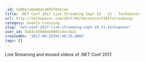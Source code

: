 ```yaml
---
_id: 5a88e1abbd6dca0d5f0d1cae
title: .NET Conf 2017 Live Streaming Sept 19 - 21 - TechXposer
url: http://techxposer.com/2017/09/20/netconf2017streaming/
category: events-training
slug: 'net-conf-2017-live-streaming-sept-19-21-techxposer'
user_id: 5a83ce59d6eb0005c4ecda2c
createdOn: '2017-09-25T03:40:55.000Z'
tags: []
---
```


Live Streaming and missed videos of .NET Conf 2017.


